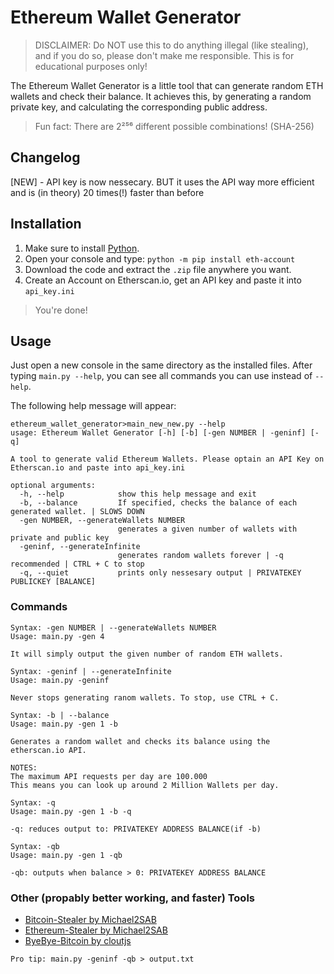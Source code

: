 # Ethereum Wallet Generator
> DISCLAIMER: Do NOT use this to do anything illegal (like stealing), and if you do so, please don't make me responsible. This is for educational purposes only!

The Ethereum Wallet Generator is a little tool that can generate random ETH wallets and  check their balance. It achieves this, by generating a random private key, and calculating the corresponding public address. 
> Fun fact: There are 2²⁵⁶ different possible combinations! (SHA-256)

## Changelog
[NEW] - API key is now nessecary. BUT it uses the API way more efficient and is (in theory) 20 times(!) faster than before

## Installation
1. Make sure to install [Python](https://www.python.org/downloads/).
2. Open your console and type: `python -m pip install eth-account`
3. Download the code and extract the `.zip` file anywhere you want.
4. Create an Account on Etherscan.io, get an API key and paste it into `api_key.ini`
> You're done!

## Usage
Just open a new console in the same directory as the installed files.
After typing `main.py --help`, you can see all commands you can use instead of `--help`.

 The following help message will appear:
```
ethereum_wallet_generator>main_new_new.py --help
usage: Ethereum Wallet Generator [-h] [-b] [-gen NUMBER | -geninf] [-q]

A tool to generate valid Ethereum Wallets. Please optain an API Key on Etherscan.io and paste into api_key.ini

optional arguments:
  -h, --help            show this help message and exit
  -b, --balance         If specified, checks the balance of each generated wallet. | SLOWS DOWN
  -gen NUMBER, --generateWallets NUMBER
                        generates a given number of wallets with private and public key
  -geninf, --generateInfinite
                        generates random wallets forever | -q recommended | CTRL + C to stop
  -q, --quiet           prints only nessesary output | PRIVATEKEY PUBLICKEY [BALANCE]
```

### Commands

```
Syntax: -gen NUMBER | --generateWallets NUMBER
Usage: main.py -gen 4

It will simply output the given number of random ETH wallets. 
```
```
Syntax: -geninf | --generateInfinite
Usage: main.py -geninf

Never stops generating ranom wallets. To stop, use CTRL + C.
```
```
Syntax: -b | --balance
Usage: main.py -gen 1 -b

Generates a random wallet and checks its balance using the etherscan.io API. 

NOTES:
The maximum API requests per day are 100.000
This means you can look up around 2 Million Wallets per day.
```
```
Syntax: -q
Usage: main.py -gen 1 -b -q

-q: reduces output to: PRIVATEKEY ADDRESS BALANCE(if -b)
```
```
Syntax: -qb
Usage: main.py -gen 1 -qb

-qb: outputs when balance > 0: PRIVATEKEY ADDRESS BALANCE
```

### Other (propably better working, and faster) Tools
- [Bitcoin-Stealer by Michael2SAB](https://github.com/Michal2SAB/Bitcoin-Stealer)
- [Ethereum-Stealer by Michael2SAB](https://github.com/Michal2SAB/Ethereum-Stealer)
- [ByeBye-Bitcoin by cloutjs](https://github.com/cloutjs/ByeBye-Bitcoin)


```
Pro tip: main.py -geninf -qb > output.txt
```
